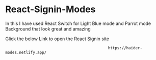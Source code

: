 # React-Signin-Modes
In this I have used React Switch for Light Blue mode and Parrot mode Background that look great and amazing 

Glick the below Link to open the React Signin site

                                                 https://haider-modes.netlify.app/

